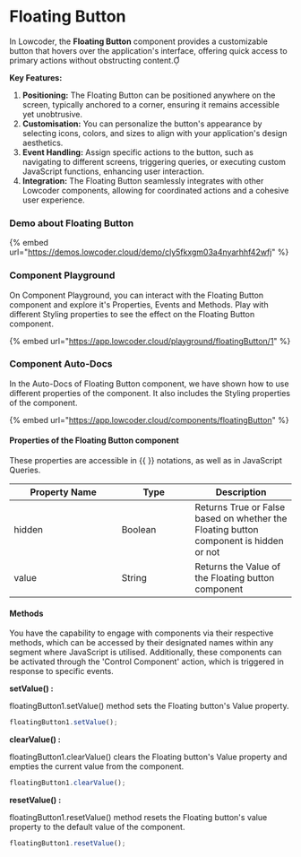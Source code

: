 # Floating Button

In Lowcoder, the **Floating Button** component provides a customizable button that hovers over the application's interface, offering quick access to primary actions without obstructing content.

**Key Features:**

1. **Positioning:** The Floating Button can be positioned anywhere on the screen, typically anchored to a corner, ensuring it remains accessible yet unobtrusive.
2. **Customisation:** You can personalize the button's appearance by selecting icons, colors, and sizes to align with your application's design aesthetics.
3. **Event Handling:** Assign specific actions to the button, such as navigating to different screens, triggering queries, or executing custom JavaScript functions, enhancing user interaction.
4. **Integration:** The Floating Button seamlessly integrates with other Lowcoder components, allowing for coordinated actions and a cohesive user experience.

### Demo about Floating Button

{% embed url="https://demos.lowcoder.cloud/demo/cly5fkxgm03a4nyarhhf42wfj" %}

### Component Playground

On Component Playground, you can interact with the Floating Button component and explore it's Properties, Events and Methods. Play with different Styling properties to see the effect on the Floating Button component.

{% embed url="https://app.lowcoder.cloud/playground/floatingButton/1" %}

### Component Auto-Docs

In the Auto-Docs of Floating Button component, we have shown how to use different properties of the  component. It also includes the Styling properties of the component.

{% embed url="https://app.lowcoder.cloud/components/floatingButton" %}

#### Properties of the Floating Button component <a href="#properties-of-the-table" id="properties-of-the-table"></a>

These properties are accessible in \{{ \}} notations, as well as in JavaScript Queries.

<table><thead><tr><th width="176.38671875">Property Name</th><th width="114.9921875">Type</th><th>Description</th></tr></thead><tbody><tr><td>hidden</td><td>Boolean</td><td>Returns True or False based on whether the Floating button component is hidden or not</td></tr><tr><td>value</td><td>String</td><td>Returns the Value of the Floating button component</td></tr></tbody></table>

#### Methods <a href="#methods" id="methods"></a>

You have the capability to engage with components via their respective methods, which can be accessed by their designated names within any segment where JavaScript is utilised. Additionally, these components can be activated through the 'Control Component' action, which is triggered in response to specific events.

**setValue() :**&#x20;

floatingButton1.setValue() method sets the Floating button's Value property.

```javascript
floatingButton1.setValue();
```

**clearValue() :**&#x20;

floatingButton1.clearValue() clears the Floating button's Value property and empties the current value from the component.

```javascript
floatingButton1.clearValue();
```

**resetValue() :**&#x20;

floatingButton1.resetValue()  method resets the Floating button's value property to the default value of the component.

```javascript
floatingButton1.resetValue();
```
